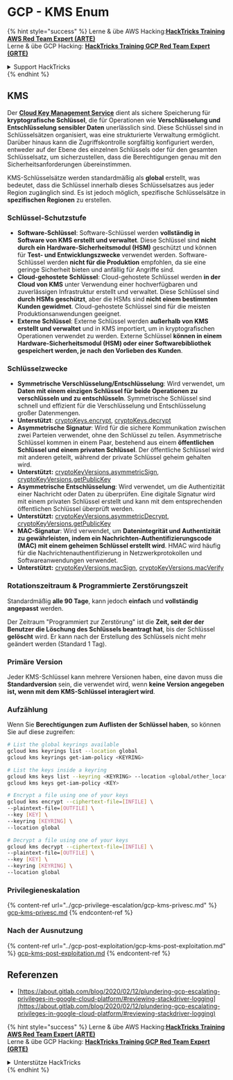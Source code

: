 # GCP - KMS Enum

{% hint style="success" %}
Lerne & übe AWS Hacking:<img src="../../../.gitbook/assets/image.png" alt="" data-size="line">[**HackTricks Training AWS Red Team Expert (ARTE)**](https://training.hacktricks.xyz/courses/arte)<img src="../../../.gitbook/assets/image.png" alt="" data-size="line">\
Lerne & übe GCP Hacking: <img src="../../../.gitbook/assets/image (2).png" alt="" data-size="line">[**HackTricks Training GCP Red Team Expert (GRTE)**<img src="../../../.gitbook/assets/image (2).png" alt="" data-size="line">](https://training.hacktricks.xyz/courses/grte)

<details>

<summary>Support HackTricks</summary>

* Überprüfe die [**Abonnementpläne**](https://github.com/sponsors/carlospolop)!
* **Tritt der** 💬 [**Discord-Gruppe**](https://discord.gg/hRep4RUj7f) oder der [**Telegram-Gruppe**](https://t.me/peass) bei oder **folge** uns auf **Twitter** 🐦 [**@hacktricks\_live**](https://twitter.com/hacktricks\_live)**.**
* **Teile Hacking-Tricks, indem du PRs zu den** [**HackTricks**](https://github.com/carlospolop/hacktricks) und [**HackTricks Cloud**](https://github.com/carlospolop/hacktricks-cloud) GitHub-Repos einreichst.

</details>
{% endhint %}

## KMS

Der [**Cloud Key Management Service**](https://cloud.google.com/kms/docs/) dient als sichere Speicherung für **kryptografische Schlüssel**, die für Operationen wie **Verschlüsselung und Entschlüsselung sensibler Daten** unerlässlich sind. Diese Schlüssel sind in Schlüsselsätzen organisiert, was eine strukturierte Verwaltung ermöglicht. Darüber hinaus kann die Zugriffskontrolle sorgfältig konfiguriert werden, entweder auf der Ebene des einzelnen Schlüssels oder für den gesamten Schlüsselsatz, um sicherzustellen, dass die Berechtigungen genau mit den Sicherheitsanforderungen übereinstimmen.

KMS-Schlüsselsätze werden standardmäßig als **global** erstellt, was bedeutet, dass die Schlüssel innerhalb dieses Schlüsselsatzes aus jeder Region zugänglich sind. Es ist jedoch möglich, spezifische Schlüsselsätze in **spezifischen Regionen** zu erstellen.

### Schlüssel-Schutzstufe

* **Software-Schlüssel**: Software-Schlüssel werden **vollständig in Software von KMS erstellt und verwaltet**. Diese Schlüssel sind **nicht durch ein Hardware-Sicherheitsmodul (HSM)** geschützt und können für **Test- und Entwicklungszwecke** verwendet werden. Software-Schlüssel werden **nicht für die Produktion** empfohlen, da sie eine geringe Sicherheit bieten und anfällig für Angriffe sind.
* **Cloud-gehostete Schlüssel**: Cloud-gehostete Schlüssel werden **in der Cloud von KMS** unter Verwendung einer hochverfügbaren und zuverlässigen Infrastruktur erstellt und verwaltet. Diese Schlüssel sind **durch HSMs geschützt**, aber die HSMs sind **nicht einem bestimmten Kunden gewidmet**. Cloud-gehostete Schlüssel sind für die meisten Produktionsanwendungen geeignet.
* **Externe Schlüssel**: Externe Schlüssel werden **außerhalb von KMS erstellt und verwaltet** und in KMS importiert, um in kryptografischen Operationen verwendet zu werden. Externe Schlüssel **können in einem Hardware-Sicherheitsmodul (HSM) oder einer Softwarebibliothek gespeichert werden, je nach den Vorlieben des Kunden**.

### Schlüsselzwecke

* **Symmetrische Verschlüsselung/Entschlüsselung**: Wird verwendet, um **Daten mit einem einzigen Schlüssel für beide Operationen zu verschlüsseln und zu entschlüsseln**. Symmetrische Schlüssel sind schnell und effizient für die Verschlüsselung und Entschlüsselung großer Datenmengen.
* **Unterstützt**: [cryptoKeys.encrypt](https://cloud.google.com/kms/docs/reference/rest/v1/projects.locations.keyRings.cryptoKeys/encrypt), [cryptoKeys.decrypt](https://cloud.google.com/kms/docs/reference/rest/v1/projects.locations.keyRings.cryptoKeys/decrypt)
* **Asymmetrische Signatur**: Wird für die sichere Kommunikation zwischen zwei Parteien verwendet, ohne den Schlüssel zu teilen. Asymmetrische Schlüssel kommen in einem Paar, bestehend aus einem **öffentlichen Schlüssel und einem privaten Schlüssel**. Der öffentliche Schlüssel wird mit anderen geteilt, während der private Schlüssel geheim gehalten wird.
* **Unterstützt:** [cryptoKeyVersions.asymmetricSign](https://cloud.google.com/kms/docs/reference/rest/v1/projects.locations.keyRings.cryptoKeys.cryptoKeyVersions/asymmetricSign), [cryptoKeyVersions.getPublicKey](https://cloud.google.com/kms/docs/reference/rest/v1/projects.locations.keyRings.cryptoKeys.cryptoKeyVersions/getPublicKey)
* **Asymmetrische Entschlüsselung**: Wird verwendet, um die Authentizität einer Nachricht oder Daten zu überprüfen. Eine digitale Signatur wird mit einem privaten Schlüssel erstellt und kann mit dem entsprechenden öffentlichen Schlüssel überprüft werden.
* **Unterstützt:** [cryptoKeyVersions.asymmetricDecrypt](https://cloud.google.com/kms/docs/reference/rest/v1/projects.locations.keyRings.cryptoKeys.cryptoKeyVersions/asymmetricDecrypt), [cryptoKeyVersions.getPublicKey](https://cloud.google.com/kms/docs/reference/rest/v1/projects.locations.keyRings.cryptoKeys.cryptoKeyVersions/getPublicKey)
* **MAC-Signatur**: Wird verwendet, um **Datenintegrität und Authentizität zu gewährleisten, indem ein Nachrichten-Authentifizierungscode (MAC) mit einem geheimen Schlüssel erstellt wird**. HMAC wird häufig für die Nachrichtenauthentifizierung in Netzwerkprotokollen und Softwareanwendungen verwendet.
* **Unterstützt:** [cryptoKeyVersions.macSign](https://cloud.google.com/kms/docs/reference/rest/v1/projects.locations.keyRings.cryptoKeys.cryptoKeyVersions/macSign), [cryptoKeyVersions.macVerify](https://cloud.google.com/kms/docs/reference/rest/v1/projects.locations.keyRings.cryptoKeys.cryptoKeyVersions/macVerify)

### Rotationszeitraum & Programmierte Zerstörungszeit

Standardmäßig **alle 90 Tage**, kann jedoch **einfach** und **vollständig angepasst** werden.

Der Zeitraum "Programmiert zur Zerstörung" ist die **Zeit, seit der der Benutzer die Löschung des Schlüssels beantragt hat**, bis der Schlüssel **gelöscht** wird. Er kann nach der Erstellung des Schlüssels nicht mehr geändert werden (Standard 1 Tag).

### Primäre Version

Jeder KMS-Schlüssel kann mehrere Versionen haben, eine davon muss die **Standardversion** sein, die verwendet wird, wenn **keine Version angegeben ist, wenn mit dem KMS-Schlüssel interagiert wird**.

### Aufzählung

Wenn Sie **Berechtigungen zum Auflisten der Schlüssel haben**, so können Sie auf diese zugreifen:
```bash
# List the global keyrings available
gcloud kms keyrings list --location global
gcloud kms keyrings get-iam-policy <KEYRING>

# List the keys inside a keyring
gcloud kms keys list --keyring <KEYRING> --location <global/other_locations>
gcloud kms keys get-iam-policy <KEY>

# Encrypt a file using one of your keys
gcloud kms encrypt --ciphertext-file=[INFILE] \
--plaintext-file=[OUTFILE] \
--key [KEY] \
--keyring [KEYRING] \
--location global

# Decrypt a file using one of your keys
gcloud kms decrypt --ciphertext-file=[INFILE] \
--plaintext-file=[OUTFILE] \
--key [KEY] \
--keyring [KEYRING] \
--location global
```
### Privilegieneskalation

{% content-ref url="../gcp-privilege-escalation/gcp-kms-privesc.md" %}
[gcp-kms-privesc.md](../gcp-privilege-escalation/gcp-kms-privesc.md)
{% endcontent-ref %}

### Nach der Ausnutzung

{% content-ref url="../gcp-post-exploitation/gcp-kms-post-exploitation.md" %}
[gcp-kms-post-exploitation.md](../gcp-post-exploitation/gcp-kms-post-exploitation.md)
{% endcontent-ref %}

## Referenzen

* [https://about.gitlab.com/blog/2020/02/12/plundering-gcp-escalating-privileges-in-google-cloud-platform/#reviewing-stackdriver-logging](https://about.gitlab.com/blog/2020/02/12/plundering-gcp-escalating-privileges-in-google-cloud-platform/#reviewing-stackdriver-logging)

{% hint style="success" %}
Lerne & übe AWS Hacking:<img src="../../../.gitbook/assets/image.png" alt="" data-size="line">[**HackTricks Training AWS Red Team Expert (ARTE)**](https://training.hacktricks.xyz/courses/arte)<img src="../../../.gitbook/assets/image.png" alt="" data-size="line">\
Lerne & übe GCP Hacking: <img src="../../../.gitbook/assets/image (2).png" alt="" data-size="line">[**HackTricks Training GCP Red Team Expert (GRTE)**<img src="../../../.gitbook/assets/image (2).png" alt="" data-size="line">](https://training.hacktricks.xyz/courses/grte)

<details>

<summary>Unterstütze HackTricks</summary>

* Überprüfe die [**Abonnementpläne**](https://github.com/sponsors/carlospolop)!
* **Tritt der** 💬 [**Discord-Gruppe**](https://discord.gg/hRep4RUj7f) oder der [**Telegram-Gruppe**](https://t.me/peass) bei oder **folge** uns auf **Twitter** 🐦 [**@hacktricks\_live**](https://twitter.com/hacktricks\_live)**.**
* **Teile Hacking-Tricks, indem du PRs zu den** [**HackTricks**](https://github.com/carlospolop/hacktricks) und [**HackTricks Cloud**](https://github.com/carlospolop/hacktricks-cloud) GitHub-Repos einreichst.

</details>
{% endhint %}
